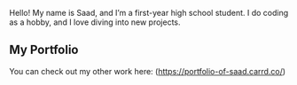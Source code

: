 Hello! My name is Saad, and I’m a first-year high school student.
I do coding as a hobby, and I love diving into new projects.

## My Portfolio

You can check out my other work here: (https://portfolio-of-saad.carrd.co/)
